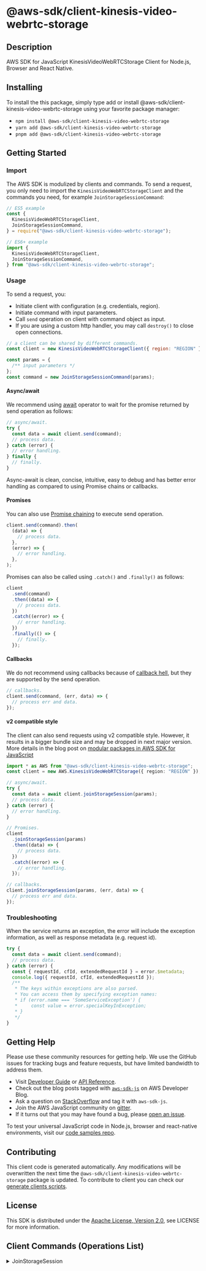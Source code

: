 <!-- generated file, do not edit directly -->

# @aws-sdk/client-kinesis-video-webrtc-storage

## Description

AWS SDK for JavaScript KinesisVideoWebRTCStorage Client for Node.js, Browser and React Native.

<p>
</p>

## Installing

To install the this package, simply type add or install @aws-sdk/client-kinesis-video-webrtc-storage
using your favorite package manager:

- `npm install @aws-sdk/client-kinesis-video-webrtc-storage`
- `yarn add @aws-sdk/client-kinesis-video-webrtc-storage`
- `pnpm add @aws-sdk/client-kinesis-video-webrtc-storage`

## Getting Started

### Import

The AWS SDK is modulized by clients and commands.
To send a request, you only need to import the `KinesisVideoWebRTCStorageClient` and
the commands you need, for example `JoinStorageSessionCommand`:

```js
// ES5 example
const {
  KinesisVideoWebRTCStorageClient,
  JoinStorageSessionCommand,
} = require("@aws-sdk/client-kinesis-video-webrtc-storage");
```

```ts
// ES6+ example
import {
  KinesisVideoWebRTCStorageClient,
  JoinStorageSessionCommand,
} from "@aws-sdk/client-kinesis-video-webrtc-storage";
```

### Usage

To send a request, you:

- Initiate client with configuration (e.g. credentials, region).
- Initiate command with input parameters.
- Call `send` operation on client with command object as input.
- If you are using a custom http handler, you may call `destroy()` to close open connections.

```js
// a client can be shared by different commands.
const client = new KinesisVideoWebRTCStorageClient({ region: "REGION" });

const params = {
  /** input parameters */
};
const command = new JoinStorageSessionCommand(params);
```

#### Async/await

We recommend using [await](https://developer.mozilla.org/en-US/docs/Web/JavaScript/Reference/Operators/await)
operator to wait for the promise returned by send operation as follows:

```js
// async/await.
try {
  const data = await client.send(command);
  // process data.
} catch (error) {
  // error handling.
} finally {
  // finally.
}
```

Async-await is clean, concise, intuitive, easy to debug and has better error handling
as compared to using Promise chains or callbacks.

#### Promises

You can also use [Promise chaining](https://developer.mozilla.org/en-US/docs/Web/JavaScript/Guide/Using_promises#chaining)
to execute send operation.

```js
client.send(command).then(
  (data) => {
    // process data.
  },
  (error) => {
    // error handling.
  },
);
```

Promises can also be called using `.catch()` and `.finally()` as follows:

```js
client
  .send(command)
  .then((data) => {
    // process data.
  })
  .catch((error) => {
    // error handling.
  })
  .finally(() => {
    // finally.
  });
```

#### Callbacks

We do not recommend using callbacks because of [callback hell](http://callbackhell.com/),
but they are supported by the send operation.

```js
// callbacks.
client.send(command, (err, data) => {
  // process err and data.
});
```

#### v2 compatible style

The client can also send requests using v2 compatible style.
However, it results in a bigger bundle size and may be dropped in next major version. More details in the blog post
on [modular packages in AWS SDK for JavaScript](https://aws.amazon.com/blogs/developer/modular-packages-in-aws-sdk-for-javascript/)

```ts
import * as AWS from "@aws-sdk/client-kinesis-video-webrtc-storage";
const client = new AWS.KinesisVideoWebRTCStorage({ region: "REGION" });

// async/await.
try {
  const data = await client.joinStorageSession(params);
  // process data.
} catch (error) {
  // error handling.
}

// Promises.
client
  .joinStorageSession(params)
  .then((data) => {
    // process data.
  })
  .catch((error) => {
    // error handling.
  });

// callbacks.
client.joinStorageSession(params, (err, data) => {
  // process err and data.
});
```

### Troubleshooting

When the service returns an exception, the error will include the exception information,
as well as response metadata (e.g. request id).

```js
try {
  const data = await client.send(command);
  // process data.
} catch (error) {
  const { requestId, cfId, extendedRequestId } = error.$metadata;
  console.log({ requestId, cfId, extendedRequestId });
  /**
   * The keys within exceptions are also parsed.
   * You can access them by specifying exception names:
   * if (error.name === 'SomeServiceException') {
   *     const value = error.specialKeyInException;
   * }
   */
}
```

## Getting Help

Please use these community resources for getting help.
We use the GitHub issues for tracking bugs and feature requests, but have limited bandwidth to address them.

- Visit [Developer Guide](https://docs.aws.amazon.com/sdk-for-javascript/v3/developer-guide/welcome.html)
  or [API Reference](https://docs.aws.amazon.com/AWSJavaScriptSDK/v3/latest/index.html).
- Check out the blog posts tagged with [`aws-sdk-js`](https://aws.amazon.com/blogs/developer/tag/aws-sdk-js/)
  on AWS Developer Blog.
- Ask a question on [StackOverflow](https://stackoverflow.com/questions/tagged/aws-sdk-js) and tag it with `aws-sdk-js`.
- Join the AWS JavaScript community on [gitter](https://gitter.im/aws/aws-sdk-js-v3).
- If it turns out that you may have found a bug, please [open an issue](https://github.com/aws/aws-sdk-js-v3/issues/new/choose).

To test your universal JavaScript code in Node.js, browser and react-native environments,
visit our [code samples repo](https://github.com/aws-samples/aws-sdk-js-tests).

## Contributing

This client code is generated automatically. Any modifications will be overwritten the next time the `@aws-sdk/client-kinesis-video-webrtc-storage` package is updated.
To contribute to client you can check our [generate clients scripts](https://github.com/aws/aws-sdk-js-v3/tree/main/scripts/generate-clients).

## License

This SDK is distributed under the
[Apache License, Version 2.0](http://www.apache.org/licenses/LICENSE-2.0),
see LICENSE for more information.

## Client Commands (Operations List)

<details>
<summary>
JoinStorageSession
</summary>

[Command API Reference](https://docs.aws.amazon.com/AWSJavaScriptSDK/v3/latest/client/kinesis-video-webrtc-storage/command/JoinStorageSessionCommand/) / [Input](https://docs.aws.amazon.com/AWSJavaScriptSDK/v3/latest/Package/-aws-sdk-client-kinesis-video-webrtc-storage/Interface/JoinStorageSessionCommandInput/) / [Output](https://docs.aws.amazon.com/AWSJavaScriptSDK/v3/latest/Package/-aws-sdk-client-kinesis-video-webrtc-storage/Interface/JoinStorageSessionCommandOutput/)

</details>
